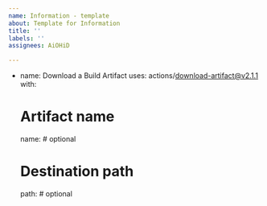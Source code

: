 ```yaml
---
name: Information - template
about: Template for Information
title: ''
labels: ''
assignees: AiOHiD

---
```


- name: Download a Build Artifact
  uses: actions/download-artifact@v2.1.1
  with:
    # Artifact name
    name: # optional
    # Destination path
    path: # optional
